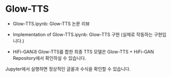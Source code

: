 # Glow-TTS

- Glow-TTS.ipynb: Glow-TTS 논문 리뷰
- Implementation of Glow-TTS.ipynb: Glow-TTS 구현 (실제로 작동하는 구현입니다.)

- HiFi-GAN과 Glow-TTS를 합한 최종 TTS 모델은 Glow-TTS + HiFi-GAN Repository에서 확인하실 수 있습니다.

Jupyter에서 실행하면 정상적인 글꼴과 수식을 확인할 수 있습니다.
